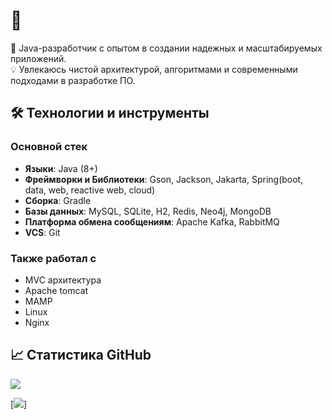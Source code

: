 # 👋

🚀 Java-разработчик с опытом в создании надежных и масштабируемых приложений.  
💡 Увлекаюсь чистой архитектурой, алгоритмами и современными подходами в разработке ПО.

## 🛠️ Технологии и инструменты
### Основной стек
- **Языки**: Java (8+)
- **Фреймворки и Библиотеки**: Gson, Jackson, Jakarta, Spring(boot, data, web, reactive web, cloud)
- **Сборка**: Gradle
- **Базы данных**: MySQL, SQLite, H2, Redis, Neo4j, MongoDB
- **Платформа обмена сообщениям**: Apache Kafka, RabbitMQ
- **VCS**: Git

### Также работал с
- MVC архитектура
- Apache tomcat
- MAMP
- Linux
- Nginx

## 📈 Статистика GitHub
![](https://github-readme-stats.vercel.app/api?username=flow2708&show_icons=true&theme=radical)

[![](https://github-readme-stats.vercel.app/api/top-langs/?username=flow2708&layout=compact&theme=radical)]

